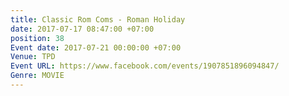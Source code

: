 ```yaml
---
title: Classic Rom Coms - Roman Holiday
date: 2017-07-17 08:47:00 +07:00
position: 38
Event date: 2017-07-21 00:00:00 +07:00
Venue: TPD
Event URL: https://www.facebook.com/events/1907851896094847/
Genre: MOVIE
---
```


